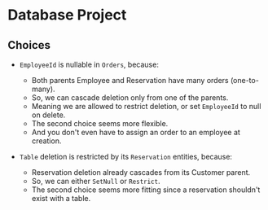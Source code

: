 # Database Project

## Choices

- `EmployeeId` is nullable in `Orders`, because:
    - Both parents Employee and Reservation have many orders (one-to-many).
    - So, we can cascade deletion only from one of the parents.
    - Meaning we are allowed to restrict deletion, or set `EmployeeId` to null on delete.
    - The second choice seems more flexible.
    - And you don't even have to assign an order to an employee at creation.

- `Table` deletion is restricted by its `Reservation` entities, because:
    - Reservation deletion already cascades from its Customer parent.
    - So, we can either `SetNull` or `Restrict`.
    - The second choice seems more fitting since a reservation shouldn't exist with a table.